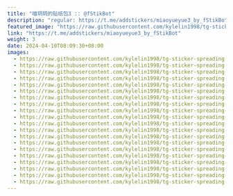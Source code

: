 ```yaml
---
title: "喵玥玥的贴纸包3 :: @fStikBot"
description: "regular: https://t.me/addstickers/miaoyueyue3_by_fStikBot"
featured_image: "https://raw.githubusercontent.com/kylelin1998/tg-sticker-spreading-worldwide-images/main/img/85755d9e-2e04-418e-9354-dd3535f96919.jpg"
link: "https://t.me/addstickers/miaoyueyue3_by_fStikBot"
weight: 3
date: 2024-04-10T08:09:30+08:00
images:
  - https://raw.githubusercontent.com/kylelin1998/tg-sticker-spreading-worldwide-images/main/img/85755d9e-2e04-418e-9354-dd3535f96919.jpg
  - https://raw.githubusercontent.com/kylelin1998/tg-sticker-spreading-worldwide-images/main/img/dd49e8cd-b048-4303-bb84-f0010338429b.jpg
  - https://raw.githubusercontent.com/kylelin1998/tg-sticker-spreading-worldwide-images/main/img/04d6f1f2-c06f-4601-808d-4602fcbb14d2.jpg
  - https://raw.githubusercontent.com/kylelin1998/tg-sticker-spreading-worldwide-images/main/img/f21be8eb-e123-4eea-b802-824fe28f157b.jpg
  - https://raw.githubusercontent.com/kylelin1998/tg-sticker-spreading-worldwide-images/main/img/9ad67c6a-e80c-47a7-9053-a48f2e1481c9.jpg
  - https://raw.githubusercontent.com/kylelin1998/tg-sticker-spreading-worldwide-images/main/img/9693b721-d527-4c5e-9db0-68866c0d2324.jpg
  - https://raw.githubusercontent.com/kylelin1998/tg-sticker-spreading-worldwide-images/main/img/07f1f42b-7af5-40c0-bd25-3527d8f24e3e.jpg
  - https://raw.githubusercontent.com/kylelin1998/tg-sticker-spreading-worldwide-images/main/img/4929b294-d6d2-4513-bec7-90eca55515c5.jpg
  - https://raw.githubusercontent.com/kylelin1998/tg-sticker-spreading-worldwide-images/main/img/6c65cb23-a444-4940-937a-345de7a17fc3.jpg
  - https://raw.githubusercontent.com/kylelin1998/tg-sticker-spreading-worldwide-images/main/img/7e5e5eb6-101e-4804-ad86-d4db8a109acd.jpg
  - https://raw.githubusercontent.com/kylelin1998/tg-sticker-spreading-worldwide-images/main/img/781ce197-3037-44cc-aba3-9971ce65d581.jpg
  - https://raw.githubusercontent.com/kylelin1998/tg-sticker-spreading-worldwide-images/main/img/22d641a0-6e73-4907-8ac3-8bfd390de4e8.jpg
  - https://raw.githubusercontent.com/kylelin1998/tg-sticker-spreading-worldwide-images/main/img/80f65143-48d5-41b9-8a57-dfa3aedb0c96.jpg
  - https://raw.githubusercontent.com/kylelin1998/tg-sticker-spreading-worldwide-images/main/img/fb83fda1-8755-446b-89ef-8c74896d5b33.jpg
  - https://raw.githubusercontent.com/kylelin1998/tg-sticker-spreading-worldwide-images/main/img/a10e50df-3687-4632-8c95-b6335ce2e4b4.jpg
  - https://raw.githubusercontent.com/kylelin1998/tg-sticker-spreading-worldwide-images/main/img/065e77b9-c790-40f4-b18a-22bfe8a5bc4c.jpg
  - https://raw.githubusercontent.com/kylelin1998/tg-sticker-spreading-worldwide-images/main/img/db41be3f-9f79-4c97-bd5d-edb45e75913b.jpg
  - https://raw.githubusercontent.com/kylelin1998/tg-sticker-spreading-worldwide-images/main/img/08d5f2b8-5d41-4568-861a-1f4321a8c38e.jpg
  - https://raw.githubusercontent.com/kylelin1998/tg-sticker-spreading-worldwide-images/main/img/42914c4b-1077-4cd4-a16c-29c89ca7ba12.jpg
  - https://raw.githubusercontent.com/kylelin1998/tg-sticker-spreading-worldwide-images/main/img/7bfa139a-6155-4dc8-ba21-dccaef38c5eb.jpg
---
```

